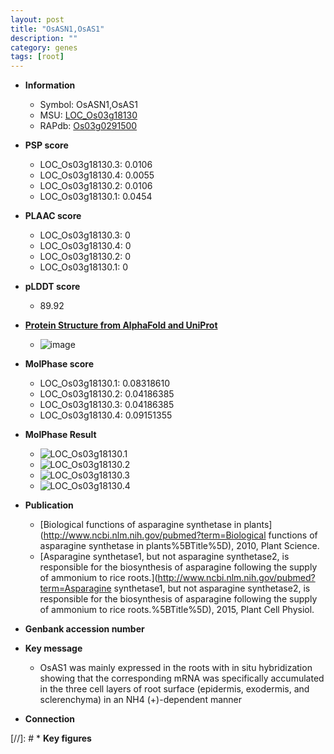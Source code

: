 ```yaml
---
layout: post
title: "OsASN1,OsAS1"
description: ""
category: genes
tags: [root]
---
```


* **Information**  
    + Symbol: OsASN1,OsAS1  
    + MSU: [LOC_Os03g18130](http://rice.plantbiology.msu.edu/cgi-bin/ORF_infopage.cgi?orf=LOC_Os03g18130)  
    + RAPdb: [Os03g0291500](http://rapdb.dna.affrc.go.jp/viewer/gbrowse_details/irgsp1?name=Os03g0291500)  

* **PSP score**  
    + LOC_Os03g18130.3: 0.0106 
    + LOC_Os03g18130.4: 0.0055 
    + LOC_Os03g18130.2: 0.0106 
    + LOC_Os03g18130.1: 0.0454 

* **PLAAC score**  
    + LOC_Os03g18130.3: 0 
    + LOC_Os03g18130.4: 0 
    + LOC_Os03g18130.2: 0 
    + LOC_Os03g18130.1: 0 

* **pLDDT score**
    + 89.92

* **[Protein Structure from AlphaFold and UniProt](https://www.uniprot.org/uniprotkb/Q10MX3/entry#structure)**
    + ![image](https://ricepsp.github.io/images/Q1/AF-Q10MX3-F1.png)

* **MolPhase score**
    + LOC_Os03g18130.1: 0.08318610
    + LOC_Os03g18130.2: 0.04186385
    + LOC_Os03g18130.3: 0.04186385
    + LOC_Os03g18130.4: 0.09151355

* **MolPhase Result**
    + ![LOC_Os03g18130.1](https://304243504.github.io/Pictures/LOC_Os03g/LOC_Os03g18130.1.png)
    + ![LOC_Os03g18130.2](https://304243504.github.io/Pictures/LOC_Os03g/LOC_Os03g18130.2.png)
    + ![LOC_Os03g18130.3](https://304243504.github.io/Pictures/LOC_Os03g/LOC_Os03g18130.3.png)
    + ![LOC_Os03g18130.4](https://304243504.github.io/Pictures/LOC_Os03g/LOC_Os03g18130.4.png)

* **Publication**  
    + [Biological functions of asparagine synthetase in plants](http://www.ncbi.nlm.nih.gov/pubmed?term=Biological functions of asparagine synthetase in plants%5BTitle%5D), 2010, Plant Science.
    + [Asparagine synthetase1, but not asparagine synthetase2, is responsible for the biosynthesis of asparagine following the supply of ammonium to rice roots.](http://www.ncbi.nlm.nih.gov/pubmed?term=Asparagine synthetase1, but not asparagine synthetase2, is responsible for the biosynthesis of asparagine following the supply of ammonium to rice roots.%5BTitle%5D), 2015, Plant Cell Physiol.

* **Genbank accession number**  

* **Key message**  
    + OsAS1 was mainly expressed in the roots with in situ hybridization showing that the corresponding mRNA was specifically accumulated in the three cell layers of root surface (epidermis, exodermis, and sclerenchyma) in an NH4 (+)-dependent manner

* **Connection**  

[//]: # * **Key figures**  


